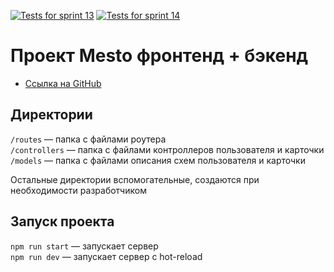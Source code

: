 [![Tests for sprint 13](https://github.com/Sher-Kon/express-mesto-gha/actions/workflows/tests-13-sprint.yml/badge.svg)](https://github.com/Sher-Kon/express-mesto-gha/actions/workflows/tests-13-sprint.yml) [![Tests for sprint 14](https://github.com/Sher-Kon/express-mesto-gha/actions/workflows/tests-14-sprint.yml/badge.svg)](https://github.com/Sher-Kon/express-mesto-gha/actions/workflows/tests-14-sprint.yml)
# Проект Mesto фронтенд + бэкенд


* [Ссылка на GitHub](https://github.com/Sher-Kon/express-mesto-gha.git)

## Директории

`/routes` — папка с файлами роутера  
`/controllers` — папка с файлами контроллеров пользователя и карточки   
`/models` — папка с файлами описания схем пользователя и карточки  
  
Остальные директории вспомогательные, создаются при необходимости разработчиком

## Запуск проекта

`npm run start` — запускает сервер   
`npm run dev` — запускает сервер с hot-reload

